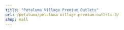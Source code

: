 ```yaml
---
title: "Petaluma Village Premium Outlets"
url: /petaluma/petaluma-village-premium-outlets-3/
shop: mall
---
```

